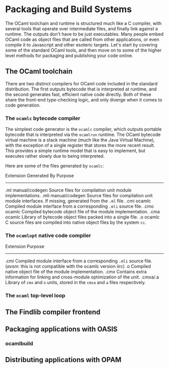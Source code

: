 # Packaging and Build Systems

The OCaml toolchain and runtime is structured much like a C compiler, with
several tools that operate over intermediate files, and finally link against a
runtime.  The outputs don't have to be just executables. Many people embed
OCaml code as object files that are called from other applications, or even
compile it to Javascript and other esoteric targets.  Let's start by covering
some of the standard OCaml tools, and then move on to some of the higher level
methods for packaging and publishing your code online.

## The OCaml toolchain

There are two distinct compilers for OCaml code included in the standard
distribution. The first outputs bytecode that is interpreted at runtime, 
and the second generates fast, efficient native code directly. Both of these
share the front-end type-checking logic, and only diverge when it comes to
code generation.

### The `ocamlc` bytecode compiler

The simplest code generator is the `ocamlc` compiler, which outputs portable
bytecode that is interpreted via the `ocamlrun` runtime.  The OCaml bytecode
virtual machine is a stack machine (much like the Java Virtual Machine), with
the exception of a single register that stores the more recent result.  This
provides a simple runtime model that is easy to implement, but executes rather
slowly due to being interpreted.

Here are some of the files generated by `ocamlc`:

Extension  Generated By     Purpose
---------  ------------     -------
.ml        manual/codegen   Source files for compilation unit module implementations.
.mli       manual/codegen   Source files for compilation unit module interfaces. If missing, generated from the `.ml` file.
.cmi       ocamlc           Compiled module interface from a corresponding `.mli` source file.
.cmo       ocamlc           Compiled bytecode object file of the module implementation.
.cma       ocamlc           Library of bytecode object files packed into a single file.
.o         ocamlc           C source files are compiled into native object files by the system `cc`.

### The `ocamlopt` native code compiler

Extension  Purpose
---------  -------
.cmi       Compiled module interface from a corresponding `.mli` source file. (_avsm_: this is not compatible with the ocamlc version iirc)
.o         Compiled native object file of the module implementation.
.cmx       Contains extra information for linking and cross-module optimization of the unit.
.cmxa/.a   Library of `cmx` and `o` units, stored in the `cmxa` and `a` files respectively.

### The `ocaml` top-level loop

## The Findlib compiler frontend

## Packaging applications with OASIS 

### ocamlbuild

## Distributing applications with OPAM

